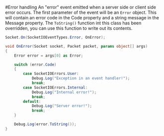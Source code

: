 #Error handling
An "error" event emitted when a server side or client side error occurs. The first parameter of the event will be an `Error` object. This will contain an error code in the Code property and a string message in the Message property. The `ToString()` function int this class has been overridden, you can use this function to write out its contents.

```csharp
Socket.On(SocketIOEventTypes.Error, OnError);

void OnError(Socket socket, Packet packet, params object[] args)
{
    Error error = args[0] as Error;

    switch (error.Code)
    {
        case SocketIOErrors.User:
            Debug.Log("Exception in an event handler!");
            break;
        case SocketIOErrors.Internal:
            Debug.Log("Internal error!");
            break;
        default:
            Debug.Log("Server error!");
            break;
    }

    Debug.Log(error.ToString());
}
```
